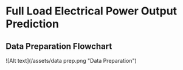 # Full Load Electrical Power Output Prediction

## Data Preparation Flowchart
![Alt text](/assets/data prep.png "Data Preparation")

